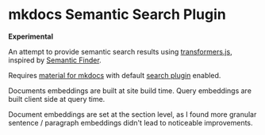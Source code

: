 # mkdocs Semantic Search Plugin

**Experimental**

An attempt to provide semantic search results using [transformers.js](https://github.com/huggingface/transformers.js-examples), inspired by [Semantic Finder](https://geo.rocks/semanticfinder/).

Requires [material for mkdocs](mkdocs-material) with default [search plugin](https://squidfunk.github.io/mkdocs-material/plugins/search/) enabled.

Documents embeddings are built at site build time. Query embeddings are built client side at query time.

Document embeddings are set at the section level, as I found more granular sentence / paragraph embeddings didn't lead to noticeable improvements.
